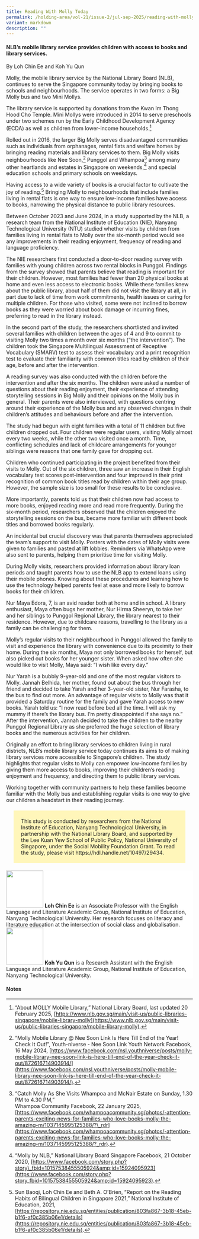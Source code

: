 ```yaml
---
title: Reading With Molly Today
permalink: /holding-area/vol-21/issue-2/jul-sep-2025/reading-with-molly-today/
variant: markdown
description: ""
---
```

#### NLB’s mobile library service provides children with access to books and library services.&nbsp;

By Loh Chin Ee and Koh Yu Qun

Molly, the mobile library service by the National Library Board (NLB), continues to serve the Singapore community today by bringing books to schools and neighbourhoods. The service operates in two forms: a Big Molly bus and two Mini Mollys.&nbsp;

The library service is supported by donations from the Kwan Im Thong Hood Cho Temple. Mini Mollys were introduced in 2014 to serve preschools under two schemes run by the Early Childhood Development Agency (ECDA) as well as children from lower-income households.[^1]

Rolled out in 2016, the larger Big Molly serves disadvantaged communities such as individuals from orphanages, rental flats and welfare homes by bringing reading materials and library services to them. Big Molly visits neighbourhoods like Nee Soon,[^2] Punggol and Whampoa[^3] among many other heartlands and estates in Singapore on weekends,[^4] and special education schools and primary schools on weekdays.

Having access to a wide variety of books is a crucial factor to cultivate the joy of reading.[^5] Bringing Molly to neighbourhoods that include families living in rental flats is one way to ensure low-income families have access to books, narrowing the physical distance to public library resources.&nbsp;

Between October 2023 and June 2024, in a study supported by the NLB, a research team from the National Institute of Education (NIE), Nanyang Technological University (NTU) studied whether visits by children from families living in rental flats to Molly over the six-month period would see any improvements in their reading enjoyment, frequency of reading and language proficiency.&nbsp;

The NIE researchers first conducted a door-to-door reading survey with families with young children across two rental blocks in Punggol. Findings from the survey showed that parents believe that reading is important for their children. However, most families had fewer than 20 physical books at home and even less access to electronic books. While these families knew about the public library, about half of them did not visit the library at all, in part due to lack of time from work commitments, health issues or caring for multiple children. For those who visited, some were not inclined to borrow books as they were worried about book damage or incurring fines, preferring to read in the library instead.&nbsp;

In the second part of the study, the researchers shortlisted and invited several families with children between the ages of 4 and 9 to commit to visiting Molly two times a month over six months (“the intervention”). The children took the Singapore Multilingual Assessment of Receptive Vocabulary (SMARV) test to assess their vocabulary and a print recognition test to evaluate their familiarity with common titles read by children of their age, before and after the intervention.&nbsp;

A reading survey was also conducted with the children before the intervention and after the six months. The children were asked a number of questions about their reading enjoyment, their experience of attending storytelling sessions in Big Molly and their opinions on the Molly bus in general. Their parents were also interviewed, with questions centring around their experience of the Molly bus and any observed changes in their children’s attitudes and behaviours before and after the intervention.

The study had begun with eight families with a total of 11 children but five children dropped out. Four children were regular users, visiting Molly almost every two weeks, while the other two visited once a month. Time, conflicting schedules and lack of childcare arrangements for younger siblings were reasons that one family gave for dropping out.

Children who continued participating in the project benefited from their visits to Molly. Out of the six children, three saw an increase in their English vocabulary test scores post-intervention and four improved in their print recognition of common book titles read by children within their age group. However, the sample size is too small for these results to be conclusive.

More importantly, parents told us that their children now had access to more books, enjoyed reading more and read more frequently. During the six-month period, researchers observed that the children enjoyed the storytelling sessions on the bus, became more familiar with different book titles and borrowed books regularly.

An incidental but crucial discovery was that parents themselves appreciated the team’s support to visit Molly. Posters with the dates of Molly visits were given to families and pasted at lift lobbies. Reminders via WhatsApp were also sent to parents, helping them prioritise time for visiting Molly.&nbsp;

During Molly visits, researchers provided information about library loan periods and taught parents how to use the NLB app to extend loans using their mobile phones. Knowing about these procedures and learning how to use the technology helped parents feel at ease and more likely to borrow books for their children.

Nur Maya Edora, 7, is an avid reader both at home and in school. A library enthusiast, Maya often bugs her mother, Nur Hirma Sheeryn, to take her and her siblings to Punggol Regional Library, the library nearest to their residence. However, due to childcare reasons, travelling to the library as a family can be challenging for them.&nbsp;

Molly’s regular visits to their neighbourhood in Punggol allowed the family to visit and experience the library with convenience due to its proximity to their home. During the six months, Maya not only borrowed books for herself, but also picked out books for her younger sister. When asked how often she would like to visit Molly, Maya said: “I wish like every day.”&nbsp;

Nur Yarah is a bubbly 9-year-old and one of the most regular visitors to Molly. Jannah Belhida, her mother, found out about the bus through her friend and decided to take Yarah and her 3-year-old sister, Nur Farasha, to the bus to find out more. An advantage of regular visits to Molly was that it provided a Saturday routine for the family and gave Yarah access to new books. Yarah told us: “I now read before bed all the time. I will ask my mummy if there’s the library bus. I’m pretty disappointed if she says no.” After the intervention, Jannah decided to take the children to the nearby Punggol Regional Library as she preferred the huge selection of library books and the numerous activities for her children.&nbsp;

Originally an effort to bring library services to children living in rural districts, NLB’s mobile library service today continues its aims to of making library services more accessible to Singapore’s children. The study highlights that regular visits to Molly can empower low-income families by giving them more access to books, improving their children’s reading enjoyment and frequency, and directing them to public library services.&nbsp;

Working together with community partners to help these families become familiar with the Molly bus and establishing regular visits is one way to give our children a headstart in their reading journey.


<div style="background-color: #fff6ba; padding: 20px; margin: 20px; text-align:left; font-size:100%">
This study is conducted by researchers from the National Institute of Education, Nanyang Technological University, in partnership with the National Library Board, and supported by the Lee Kuan Yew School of Public Policy, National University of Singapore, under the Social Mobility Foundation Grant. To read the study, please visit https://hdl.handle.net/10497/29434.<br></div>


<div style="background-color: white;">
<img style="width: 100px; height: 100px;" src="/images/Authors/DrJohnBray2htr.png">
<b>Loh Chin Ee</b>  is an Associate Professor with the English Language and Literature Academic Group, National Institute of Education, Nanyang Technological University. Her research focuses on literacy and literature education at the intersection of social class and globalisation.</div>


<div style="background-color: white;">
<img style="width: 100px; height: 100px;" src="/images/Authors/DrJohnBray2htr.png">
<b>Koh Yu Qun</b> is a Research Assistant with the English Language and Literature Academic Group, National Institute of Education, Nanyang Technological University.</div>



#### **Notes**

[^1]: “About MOLLY Mobile Library,” National Library Board, last updated 20 February 2025, [https://www.nlb.gov.sg/main/visit-us/public-libraries-singapore/mobile-library-molly](https://www.nlb.gov.sg/main/visit-us/public-libraries-singapore/mobile-library-molly).


[^2]: “Molly Mobile Library @ Nee Soon Link Is Here Till End of the Year! Check It Out!”, Youth-niverse - Nee Soon Link Youth Network Facebook, 16 May 2024, [https://www.facebook.com/nsl.youthniverse/posts/molly-mobile-library-nee-soon-link-is-here-till-end-of-the-year-check-it-out/872616714903914/](https://www.facebook.com/nsl.youthniverse/posts/molly-mobile-library-nee-soon-link-is-here-till-end-of-the-year-check-it-out/872616714903914/).


[^3]: “Catch Molly As She Visits Whampoa and McNair Estate on Sunday, 1.30 PM to 4.30 PM,”  
Whampoa Community Facebook, 22 January 2025, [https://www.facebook.com/whampoacommunity.sg/photos/-attention-parents-exciting-news-for-families-who-love-books-molly-the-amazing-m/1037145995125388/?\_rdr](https://www.facebook.com/whampoacommunity.sg/photos/-attention-parents-exciting-news-for-families-who-love-books-molly-the-amazing-m/1037145995125388/?_rdr).


[^4]: “Molly by NLB,” National Library Board Singapore Facebook, 21 October 2020, [https://www.facebook.com/story.php?story\_fbid=10157538455505924&amp;id=15924095923](https://www.facebook.com/story.php?story_fbid=10157538455505924&amp;id=15924095923).


[^5]: Sun Baoqi, Loh Chin Ee and Beth A. O’Brien, “Report on the Reading Habits of Bilingual Children in Singapore 2021,” National Institute of Education, 2021, [https://repository.nie.edu.sg/entities/publication/803fa867-3b18-45eb-b1f6-af0c385b06e1/details](https://repository.nie.edu.sg/entities/publication/803fa867-3b18-45eb-b1f6-af0c385b06e1/details).
